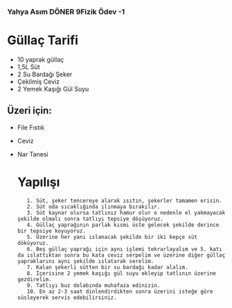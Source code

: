 ### Yahya Asım DÖNER 9Fizik Ödev -1


# Güllaç Tarifi

* 10 yaprak güllaç
* 1,5L Süt
* 2 Su Bardağı Şeker
* Çekilmiş Ceviz
* 2 Yemek Kaşığı Gül Suyu
## Üzeri için:

* File Fıstık
* Ceviz
* Nar Tanesi

    # Yapılışı
         1. Süt, şeker tencereye alarak ısıtın, şekerler tamamen erisin.
         2. Süt oda sıcaklığında ılınmaya bırakılır.
         3. Süt kaynar olursa tatlınız hamur olur o nedenle el yakmayacak şekilde olmalı sonra tatlıyı tepsiye döşüyoruz.
         4. Güllaç yaprağının parlak kısmı üste gelecek şekilde derince bir tepsiye koyuyoruz.
         5. Üzerine her yanı ıslanacak şekilde bir iki kepçe süt döküyoruz.
         6. Beş güllaç yaprağı için aynı işlemi tekrarlayalım ve 5. katı da ıslattıktan sonra bu kata ceviz serpelim ve üzerine diğer güllaç yapraklarını aynı şekilde ıslatarak serelim.
         7. Kalan şekerli sütten bir su bardağı kadar alalım.
         8. İçerisine 2 yemek kaşığı gül suyu ekleyip tatlının üzerine gezdirelim.
         9. Tatlıyı buz dolabında muhafaza edinizin.
         10. En az 2-3 saat dinlendirdikten sonra üzerini isteğe göre süsleyerek servis edebilirsiniz.



